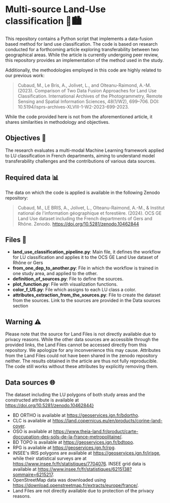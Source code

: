 # Multi-source Land-Use classification 🌳🏙️
This repository contains a Python script that implements a data-fusion based method for land use classification. The code is based on research conducted for a forthcoming article exploring transferability between two geographical areas. While the article is currently undergoing peer review, this repository provides an implementation of the method used in the study.

Additionally, the methodologies employed in this code are highly related to our previous work:
 
> Cubaud, M., Le Bris, A., Jolivet, L., and Olteanu-Raimond, A.-M. (2023). Comparison of Two Data Fusion Approaches for Land Use Classification. International Archives of the Photogrammetry, Remote Sensing and Spatial Information Sciences, 48(1/W2), 699–706. DOI: 10.5194/isprs-archives-XLVIII-1-W2-2023-699-2023.

While the code provided here is not from the aforementioned article, it shares similarities in methodology and objectives.

## Objectives 🎯

The research evaluates a multi-modal Machine Learning framework applied to LU classification in French departments, aiming to understand model transferability challenges and the contributions of various data sources.

## Required data 📊
The data on which the code is applied is available in the following Zenodo repository:

> Cubaud, M., LE BRIS, A., Jolivet, L., Olteanu-Raimond, A.-M., & Institut national de l'information géographique et forestière. (2024). OCS GE Land Use dataset including the French departments of Gers and Rhône. Zenodo. https://doi.org/10.5281/zenodo.10462844

## Files 📁
- **land_use_classification_pipeline.py**: Main file, it defines the workflow for LU classification and applies it to the OCS GE Land Use dataset of Rhône or Gers
- **from_one_dep_to_another.py**: File in which the workflow is trained in one study area, and applied to the other. 
- **definition_of_sources.py**: File to define the sources.
- **plot_function.py**: File with visualization functions.
- **color_f_US.py**: File which assigns to each LU class a color.
- **attributes_extraction_from_the_sources.py**: File to create the dataset from the sources. Link to the sources are provided in the Data sources section

## Warning ⚠️

Please note that the source for Land Files is not directly available due to privacy reasons. While the other data sources are accessible through the provided links, the Land Files cannot be accessed directly from this repository. We apologize for any inconvenience this may cause. Attributes from the Land Files could not have been shared in the zenodo repository neither. The results obtained in the article are thus not fully reproducible. The code still works without these attributes by explicitly removing them.

## Data sources 🌐
The dataset including the LU polygons of both study areas and the constructed attribute is available at https://doi.org/10.5281/zenodo.10462844}
- BD ORTHO is available at https://geoservices.ign.fr/bdortho.
- CLC is available at https://land.copernicus.eu/en/products/corine-land-cover.
- OSO is available at https://www.theia-land.fr/product/carte-doccupation-des-sols-de-la-france-metropolitaine/.
- BD TOPO is available at https://geoservices.ign.fr/bdtopo.
- RPG is available at https://geoservices.ign.fr/rpg.
- INSEE's IRIS polygons are available at https://geoservices.ign.fr/irisge, while their statistical surveys are at https://www.insee.fr/fr/statistiques/7704076. INSEE grid data is available at https://www.insee.fr/fr/statistiques/6215138?sommaire=6215217.
- OpenStreetMap data was downloaded using https://download.openstreetmap.fr/extracts/europe/france/.
- Land Files are not directly available due to protection of the privacy reasons.